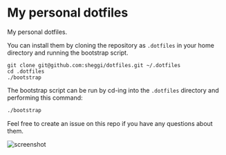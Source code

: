 # My personal dotfiles

My personal dotfiles.

You can install them by cloning the repository as `.dotfiles` in your home directory and running the bootstrap script.

    git clone git@github.com:sheggi/dotfiles.git ~/.dotfiles
    cd .dotfiles
    ./bootstrap

The bootstrap script can be run by cd-ing into the `.dotfiles` directory and performing this command:

```bash
./bootstrap
```

Feel free to create an issue on this repo if you have any questions about them.

![screenshot](https://sheggi.github.io/dotfiles/screenshot.png)
